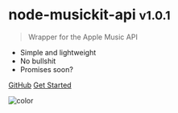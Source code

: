 <!-- ![logo](https://www.apple.com/v/apple-music/o/images/shared/og__dcaiwstv206e_image.png) -->

# node-musickit-api <small>v1.0.1</small>

> Wrapper for the Apple Music API

- Simple and lightweight
- No bullshit
- Promises soon?

[GitHub](https://github.com/docsifyjs/docsify/)
[Get Started](#docsify)

![color](#F5F4F6)